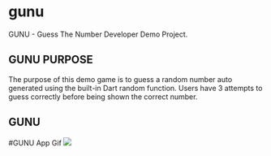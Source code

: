 # gunu

GUNU - Guess The Number Developer Demo Project.

## GUNU PURPOSE
The purpose of this demo game is to guess a random
number auto generated using the built-in Dart random function.
Users have 3 attempts to guess correctly before being
shown the correct number. 


## GUNU 

#GUNU App Gif
![](https://github.com/Born-A-Bot/gunu/blob/main/assets/images/gunu_animatedGif_06122023.gif)



  